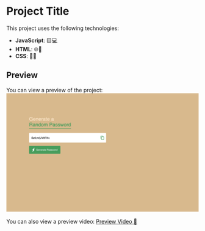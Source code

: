 # Project Title

This project uses the following technologies:

- **JavaScript**: 🟨💻
- **HTML**: 🌐📄
- **CSS**: 🎨✨


## Preview

You can view a preview of the project:
![Preview Image](https://github.com/esterzane/Password-Generator/blob/1d7af4e6289fef18c4231248152bf8cbbcbf4e3d/assets/preview_screen.png)

You can also view a preview video:
[Preview Video 🎥](assets/preview_video.mov)

